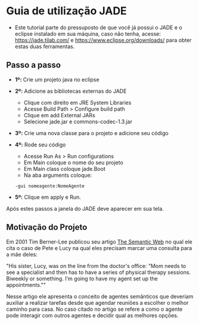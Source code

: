 # Guia de utilização JADE

* Este tutorial parte do pressuposto de que você já possui o JADE e o eclipse instalado em sua máquina, caso não tenha, acesse: https://jade.tilab.com/ e https://www.eclipse.org/downloads/ para obter estas duas ferramentas.

## Passo a passo

* **1º:** Crie um projeto java no eclipse

* **2º:** Adicione as bibliotecas externas do JADE
    - Clique com direito em JRE System Libraries
    - Acesse Build Path > Configure build path
    - Clique em add External JARs
    - Selecione jade.jar e commons-codec-1.3.jar

* **3º:** Crie uma nova classe para o projeto e adicione seu código

* **4º:** Rode seu código
    - Acesse Run As > Run configurations
    - Em Main coloque o nome do seu projeto
    - Em Main class coloque jade.Boot
    - Na aba arguments coloque:
     ```
     -gui nomeagente:NomeAgente
     ```

* **5º:** Clique em apply e Run.

Após estes passos a janela do JADE deve aparecer em sua tela.

## Motivação do Projeto

Em 2001 Tim Berner-Lee publicou seu artigo [The Semantic Web](https://www-sop.inria.fr/acacia/cours/essi2006/Scientific%20American_%20Feature%20Article_%20The%20Semantic%20Web_%20May%202001.pdf) no qual ele cita o caso de Pete e Lucy na qual eles precisam marcar uma consulta para a mãe deles:

"His sister, Lucy, was on the line from the doctor's office: "Mom needs to see a specialist and then has to have a series of physical therapy sessions. Biweekly or something. I'm going to have my agent set up the appointments.""

Nesse artigo ele apresenta o conceito de agentes semânticos que deveriam auxiliar a realizar tarefas desde que agendar reuniões a escolher o melhor caminho para casa. No caso citado no artigo se refere a como o agente pode interagir com outros agentes e decidir qual as melhores opções.
